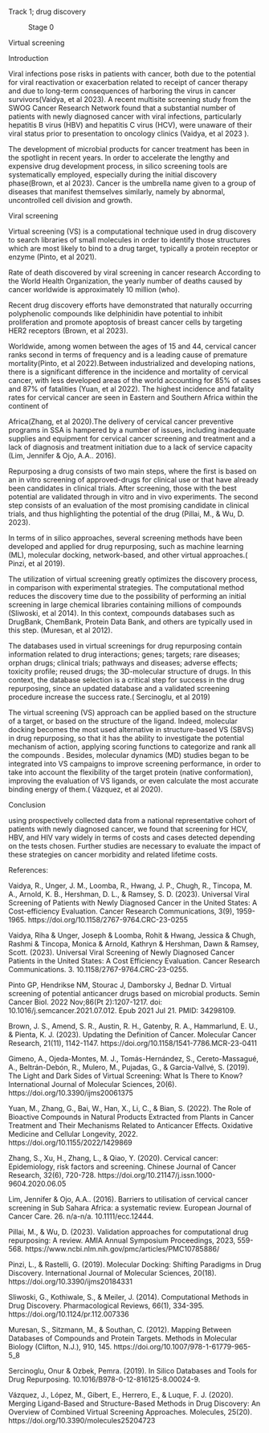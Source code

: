 Track 1; drug discovery 

          Stage 0 

Virtual screening

Introduction

Viral infections pose risks in patients with cancer, both due to the potential for viral reactivation or exacerbation related to receipt of cancer therapy and due to long-term consequences of harboring the virus in cancer survivors(Vaidya, et al 2023). A recent multisite screening study from the SWOG Cancer Research Network found that a substantial number of patients with newly diagnosed cancer with viral infections, particularly hepatitis B virus (HBV) and hepatitis C virus (HCV), were unaware of their viral status prior to presentation to oncology clinics (Vaidya, et al 2023 ).

The development of microbial products for cancer treatment has been in the spotlight in recent years. In order to accelerate the lengthy and expensive drug development process, in silico screening tools are systematically employed, especially during the initial discovery phase(Brown, et al 2023). Cancer is the umbrella name given to a group of diseases that manifest themselves similarly, namely by abnormal, uncontrolled cell division and growth.

Viral screening

Virtual screening (VS) is a computational technique used in drug discovery to search libraries of small molecules in order to identify those structures which are most likely to bind to a drug target, typically a protein receptor or enzyme (Pinto, et al 2021).

Rate of death discovered by viral screening in cancer research According to the World Health Organization, the yearly number of deaths caused by cancer worldwide is approximately 10 million (who).

Recent drug discovery efforts have demonstrated that naturally occurring polyphenolic compounds like delphinidin have potential to inhibit proliferation and promote apoptosis of breast cancer cells by targeting HER2 receptors (Brown, et al 2023).

Worldwide, among women between the ages of 15 and 44, cervical cancer ranks second in terms of frequency and is a leading cause of premature mortality(Pinto, et al 2022).Between industrialized and developing nations, there is a significant difference in the incidence and mortality of cervical cancer, with less developed areas of the world accounting for 85% of cases and 87% of fatalities (Yuan, et al 2022). The highest incidence and fatality rates for cervical cancer are seen in Eastern and Southern Africa within the continent of

Africa(Zhang, et al 2020).The delivery of cervical cancer preventive programs in SSA is hampered by a number of issues, including inadequate supplies and equipment for cervical cancer screening and treatment and a lack of diagnosis and treatment initiation due to a lack of service capacity (Lim, Jennifer & Ojo, A.A.. 2016). 

Repurposing a drug consists of two main steps, where the first is based on an in vitro screening of approved-drugs for clinical use or that have already been candidates in clinical trials. After screening, those with the best potential are validated through in vitro and in vivo experiments. The second step consists of an evaluation of the most promising candidate in clinical trials, and thus highlighting the potential of the drug (Pillai, M., & Wu, D. 2023).

In terms of in silico approaches, several screening methods have been developed and applied for drug repurposing, such as machine learning (ML), molecular docking, network-based, and other virtual approaches.( Pinzi, et al 2019).

The utilization of virtual screening greatly optimizes the discovery process, in comparison with experimental strategies. The computational method reduces the discovery time due to the possibility of performing an initial screening in large chemical libraries containing millions of compounds (Sliwoski, et al 2014). In this context, compounds databases such as DrugBank, ChemBank, Protein Data Bank, and others are typically used in this step. (Muresan, et al 2012).

The databases used in virtual screenings for drug repurposing contain information related to drug interactions; genes; targets; rare diseases; orphan drugs; clinical trials; pathways and diseases; adverse effects; toxicity profile; reused drugs; the 3D-molecular structure of drugs. In this context, the database selection is a critical step for success in the drug repurposing, since an updated database and a validated screening procedure increase the success rate.( Sercinoglu, et al 2019)

The virtual screening (VS) approach can be applied based on the structure of a target, or based on the structure of the ligand. Indeed, molecular docking becomes the most used alternative in structure-based VS (SBVS) in drug repurposing, so that it has the ability to investigate the potential mechanism of action, applying scoring functions to categorize and rank all the compounds . Besides, molecular dynamics (MD) studies began to be integrated into VS campaigns to improve screening performance, in order to take into account the flexibility of the target protein (native conformation), improving the evaluation of VS ligands, or even calculate the most accurate binding energy of them.( Vázquez, et al 2020).

Conclusion

using prospectively collected data from a national representative cohort of patients with newly diagnosed cancer, we found that screening for HCV, HBV, and HIV vary widely in terms of costs and cases detected depending on the tests chosen. Further studies are necessary to evaluate the impact of these strategies on cancer morbidity and related lifetime costs.

References:

Vaidya, R., Unger, J. M., Loomba, R., Hwang, J. P., Chugh, R., Tincopa, M. A., Arnold, K. B., Hershman, D. L., & Ramsey, S. D. (2023). Universal Viral Screening of Patients with Newly Diagnosed Cancer in the United States: A Cost-efficiency Evaluation. Cancer Research Communications, 3(9), 1959-1965. https\://doi.org/10.1158/2767-9764.CRC-23-0255

Vaidya, Riha & Unger, Joseph & Loomba, Rohit & Hwang, Jessica & Chugh, Rashmi & Tincopa, Monica & Arnold, Kathryn & Hershman, Dawn & Ramsey, Scott. (2023). Universal Viral Screening of Newly Diagnosed Cancer Patients in the United States: A Cost Efficiency Evaluation. Cancer Research Communications. 3. 10.1158/2767-9764.CRC-23-0255.

Pinto GP, Hendrikse NM, Stourac J, Damborsky J, Bednar D. Virtual screening of potential anticancer drugs based on microbial products. Semin Cancer Biol. 2022 Nov;86(Pt 2):1207-1217. doi: 10.1016/j.semcancer.2021.07.012. Epub 2021 Jul 21. PMID: 34298109.

Brown, J. S., Amend, S. R., Austin, R. H., Gatenby, R. A., Hammarlund, E. U., & Pienta, K. J. (2023). Updating the Definition of Cancer. Molecular Cancer Research, 21(11), 1142-1147. https\://doi.org/10.1158/1541-7786.MCR-23-0411

Gimeno, A., Ojeda-Montes, M. J., Tomás-Hernández, S., Cereto-Massagué, A., Beltrán-Debón, R., Mulero, M., Pujadas, G., & Garcia-Vallvé, S. (2019). The Light and Dark Sides of Virtual Screening: What Is There to Know? International Journal of Molecular Sciences, 20(6). https\://doi.org/10.3390/ijms20061375

Yuan, M., Zhang, G., Bai, W., Han, X., Li, C., & Bian, S. (2022). The Role of Bioactive Compounds in Natural Products Extracted from Plants in Cancer Treatment and Their Mechanisms Related to Anticancer Effects. Oxidative Medicine and Cellular Longevity, 2022. https\://doi.org/10.1155/2022/1429869

Zhang, S., Xu, H., Zhang, L., & Qiao, Y. (2020). Cervical cancer: Epidemiology, risk factors and screening. Chinese Journal of Cancer Research, 32(6), 720-728. https\://doi.org/10.21147/j.issn.1000-9604.2020.06.05

Lim, Jennifer & Ojo, A.A.. (2016). Barriers to utilisation of cervical cancer screening in Sub Sahara Africa: a systematic review. European Journal of Cancer Care. 26. n/a-n/a. 10.1111/ecc.12444.

Pillai, M., & Wu, D. (2023). Validation approaches for computational drug repurposing: A review. AMIA Annual Symposium Proceedings, 2023, 559-568. https\://www\.ncbi.nlm.nih.gov/pmc/articles/PMC10785886/

Pinzi, L., & Rastelli, G. (2019). Molecular Docking: Shifting Paradigms in Drug Discovery. International Journal of Molecular Sciences, 20(18). https\://doi.org/10.3390/ijms20184331

Sliwoski, G., Kothiwale, S., & Meiler, J. (2014). Computational Methods in Drug Discovery. Pharmacological Reviews, 66(1), 334-395. https\://doi.org/10.1124/pr.112.007336

Muresan, S., Sitzmann, M., & Southan, C. (2012). Mapping Between Databases of Compounds and Protein Targets. Methods in Molecular Biology (Clifton, N.J.), 910, 145. https\://doi.org/10.1007/978-1-61779-965-5\_8

Sercinoglu, Onur & Ozbek, Pemra. (2019). In Silico Databases and Tools for Drug Repurposing. 10.1016/B978-0-12-816125-8.00024-9. 

Vázquez, J., López, M., Gibert, E., Herrero, E., & Luque, F. J. (2020). Merging Ligand-Based and Structure-Based Methods in Drug Discovery: An Overview of Combined Virtual Screening Approaches. Molecules, 25(20). https\://doi.org/10.3390/molecules25204723
